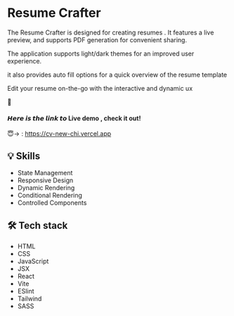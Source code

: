 # Resume Crafter

<p>The Resume Crafter is designed for creating resumes . It features a live preview, and supports PDF generation for convenient sharing.</p>
<p>The application supports light/dark themes for an improved user experience.</p> 
<p>it also provides auto fill options for a quick overview of the resume template</p>
<p>Edit your resume on-the-go with the interactive and dynamic ux</p>

🔗<h4> 𝙃𝙚𝙧𝙚 𝙞𝙨 𝙩𝙝𝙚 𝙡𝙞𝙣𝙠 𝙩𝙤 Live demo , check it out! </h4> 😇-> : https://cv-new-chi.vercel.app

<h2>💡 Skills</h2>
<ul>
  <li>State Management</li>
  <li>Responsive Design</li>
  <li>Dynamic Rendering</li>
  <li>Conditional Rendering</li>
  <li>Controlled Components</li>
</ul>

<h2>🛠️ Tech stack</h2>
<ul>
  <li>HTML</li>
  <li>CSS</li>
  <li>JavaScript</li>
  <li>JSX</li>
  <li>React</li>
  <li>Vite</li>
  <li>ESlint</li>
  <li>Tailwind</li>
  <li>SASS</li>
</ul>




